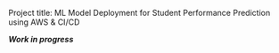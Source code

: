 Project title: ML Model Deployment for Student Performance Prediction using AWS & CI/CD

***Work in progress***
